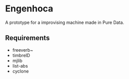 # Engenhoca

A prototype for a improvising machine made in Pure Data.

## Requirements
* freeverb~
* timbreID
* mjlib
* list-abs
* cyclone
